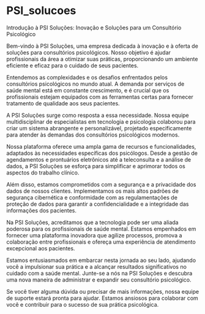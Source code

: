 # PSI_solucoes



Introdução à PSI Soluções: Inovação e Soluções para um Consultório Psicológico

Bem-vindo à PSI Soluções, uma empresa dedicada à inovação e à oferta de soluções para consultórios psicológicos.
Nosso objetivo é ajudar profissionais da área a otimizar suas práticas, proporcionando um ambiente eficiente e eficaz para o cuidado de seus pacientes.

Entendemos as complexidades e os desafios enfrentados pelos consultórios psicológicos no mundo atual. 
A demanda por serviços de saúde mental está em constante crescimento, e é crucial que os profissionais
estejam equipados com as ferramentas certas para fornecer tratamento de qualidade aos seus pacientes.

A PSI Soluções surge como resposta a essa necessidade. Nossa equipe multidisciplinar de especialistas em tecnologia e 
psicologia colaborou para criar um sistema abrangente e personalizável, projetado especificamente para atender
às demandas dos consultórios psicológicos modernos.

Nossa plataforma oferece uma ampla gama de recursos e funcionalidades, adaptados às necessidades específicas dos psicólogos.
Desde a gestão de agendamentos e prontuários eletrônicos até a teleconsulta e a análise de dados, 
a PSI Soluções se esforça para simplificar e aprimorar todos os aspectos do trabalho clínico.

Além disso, estamos comprometidos com a segurança e a privacidade dos dados de nossos clientes. 
Implementamos os mais altos padrões de segurança cibernética e conformidade com as regulamentações de 
proteção de dados para garantir a confidencialidade e a integridade das informações dos pacientes.

Na PSI Soluções, acreditamos que a tecnologia pode ser uma aliada poderosa para os profissionais de saúde mental. 
Estamos empenhados em fornecer uma plataforma inovadora que agilize processos, 
promova a colaboração entre profissionais e ofereça uma experiência de atendimento excepcional aos pacientes.

Estamos entusiasmados em embarcar nesta jornada ao seu lado, ajudando você a impulsionar sua prática e a alcançar resultados 
significativos no cuidado com a saúde mental. Junte-se a nós na PSI Soluções e descubra uma nova maneira de administrar e expandir seu consultório psicológico.

Se você tiver alguma dúvida ou precisar de mais informações, 
nossa equipe de suporte estará pronta para ajudar. Estamos ansiosos para colaborar com você e 
contribuir para o sucesso de sua prática psicológica.
